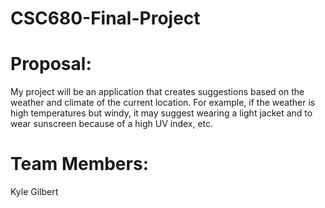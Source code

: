 # CSC680-Final-Project

# Proposal:
My project will be an application that creates suggestions based on the weather and climate of the current location. 
For example, if the weather is high temperatures but windy, it may suggest wearing a light jacket and to wear sunscreen because of a high UV index, etc.

# Team Members:
Kyle Gilbert
